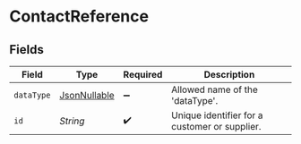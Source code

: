 # ContactReference


## Fields

| Field                                                                           | Type                                                                            | Required                                                                        | Description                                                                     |
| ------------------------------------------------------------------------------- | ------------------------------------------------------------------------------- | ------------------------------------------------------------------------------- | ------------------------------------------------------------------------------- |
| `dataType`                                                                      | [JsonNullable<JournalLineDataType>](../../models/shared/JournalLineDataType.md) | :heavy_minus_sign:                                                              | Allowed name of the 'dataType'.                                                 |
| `id`                                                                            | *String*                                                                        | :heavy_check_mark:                                                              | Unique identifier for a customer or supplier.                                   |